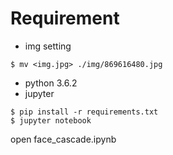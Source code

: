 
# Requirement

- img setting
```
$ mv <img.jpg> ./img/869616480.jpg
```

- python 3.6.2
- jupyter

```
$ pip install -r requirements.txt
$ jupyter notebook
```

open face_cascade.ipynb
